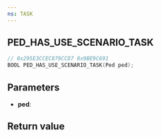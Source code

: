 ```yaml
---
ns: TASK
---
```

## PED_HAS_USE_SCENARIO_TASK

```c
// 0x295E3CCEC879CCD7 0x9BE9C691
BOOL PED_HAS_USE_SCENARIO_TASK(Ped ped);
```


## Parameters
* **ped**: 

## Return value

